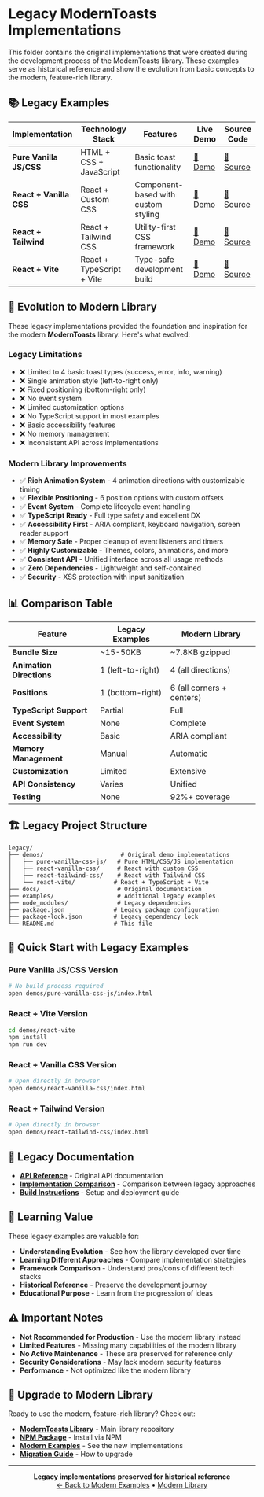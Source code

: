 # Legacy ModernToasts Implementations

This folder contains the original implementations that were created during the development process of the ModernToasts library. These examples serve as historical reference and show the evolution from basic concepts to the modern, feature-rich library.

## 📚 Legacy Examples

| Implementation | Technology Stack | Features | Live Demo | Source Code |
| -------------- | ---------------- | -------- | --------- | ----------- |
| **Pure Vanilla JS/CSS** | HTML + CSS + JavaScript | Basic toast functionality | [🚀 Demo](https://sukarth.github.io/ModernToasts-Demo/legacy/demos/pure-vanilla-css-js/) | [📁 Source](./demos/pure-vanilla-css-js/) |
| **React + Vanilla CSS** | React + Custom CSS | Component-based with custom styling | [🚀 Demo](https://sukarth.github.io/ModernToasts-Demo/legacy/demos/react-vanilla-css/) | [📁 Source](./demos/react-vanilla-css/) |
| **React + Tailwind** | React + Tailwind CSS | Utility-first CSS framework | [🚀 Demo](https://sukarth.github.io/ModernToasts-Demo/legacy/demos/react-tailwind-css/) | [📁 Source](./demos/react-tailwind-css/) |
| **React + Vite** | React + TypeScript + Vite | Type-safe development build | [🚀 Demo](https://sukarth.github.io/ModernToasts-Demo/legacy/demos/react-vite/dist/) | [📁 Source](./demos/react-vite/) |

## 🔄 Evolution to Modern Library

These legacy implementations provided the foundation and inspiration for the modern **ModernToasts** library. Here's what evolved:

### Legacy Limitations
- ❌ Limited to 4 basic toast types (success, error, info, warning)
- ❌ Single animation style (left-to-right only)
- ❌ Fixed positioning (bottom-right only)
- ❌ No event system
- ❌ Limited customization options
- ❌ No TypeScript support in most examples
- ❌ Basic accessibility features
- ❌ No memory management
- ❌ Inconsistent API across implementations

### Modern Library Improvements
- ✅ **Rich Animation System** - 4 animation directions with customizable timing
- ✅ **Flexible Positioning** - 6 position options with custom offsets
- ✅ **Event System** - Complete lifecycle event handling
- ✅ **TypeScript Ready** - Full type safety and excellent DX
- ✅ **Accessibility First** - ARIA compliant, keyboard navigation, screen reader support
- ✅ **Memory Safe** - Proper cleanup of event listeners and timers
- ✅ **Highly Customizable** - Themes, colors, animations, and more
- ✅ **Consistent API** - Unified interface across all usage methods
- ✅ **Zero Dependencies** - Lightweight and self-contained
- ✅ **Security** - XSS protection with input sanitization

## 📊 Comparison Table

| Feature | Legacy Examples | Modern Library |
|---------|----------------|----------------|
| **Bundle Size** | ~15-50KB | ~7.8KB gzipped |
| **Animation Directions** | 1 (left-to-right) | 4 (all directions) |
| **Positions** | 1 (bottom-right) | 6 (all corners + centers) |
| **TypeScript Support** | Partial | Full |
| **Event System** | None | Complete |
| **Accessibility** | Basic | ARIA compliant |
| **Memory Management** | Manual | Automatic |
| **Customization** | Limited | Extensive |
| **API Consistency** | Varies | Unified |
| **Testing** | None | 92%+ coverage |

## 🏗 Legacy Project Structure

```
legacy/
├── demos/                      # Original demo implementations
│   ├── pure-vanilla-css-js/   # Pure HTML/CSS/JS implementation
│   ├── react-vanilla-css/     # React with custom CSS
│   ├── react-tailwind-css/    # React with Tailwind CSS
│   └── react-vite/           # React + TypeScript + Vite
├── docs/                      # Original documentation
├── examples/                  # Additional legacy examples
├── node_modules/              # Legacy dependencies
├── package.json              # Legacy package configuration
├── package-lock.json         # Legacy dependency lock
└── README.md                 # This file
```

## 🚀 Quick Start with Legacy Examples

### Pure Vanilla JS/CSS Version
```bash
# No build process required
open demos/pure-vanilla-css-js/index.html
```

### React + Vite Version
```bash
cd demos/react-vite
npm install
npm run dev
```

### React + Vanilla CSS Version
```bash
# Open directly in browser
open demos/react-vanilla-css/index.html
```

### React + Tailwind Version
```bash
# Open directly in browser
open demos/react-tailwind-css/index.html
```

## 📖 Legacy Documentation

- **[API Reference](./docs/api-reference.md)** - Original API documentation
- **[Implementation Comparison](./docs/implementation-comparison.md)** - Comparison between legacy approaches
- **[Build Instructions](./docs/build-instructions.md)** - Setup and deployment guide

## 🎯 Learning Value

These legacy examples are valuable for:

- **Understanding Evolution** - See how the library developed over time
- **Learning Different Approaches** - Compare implementation strategies
- **Framework Comparison** - Understand pros/cons of different tech stacks
- **Historical Reference** - Preserve the development journey
- **Educational Purpose** - Learn from the progression of ideas

## ⚠️ Important Notes

- **Not Recommended for Production** - Use the modern library instead
- **Limited Features** - Missing many capabilities of the modern library
- **No Active Maintenance** - These are preserved for reference only
- **Security Considerations** - May lack modern security features
- **Performance** - Not optimized like the modern library

## 🔗 Upgrade to Modern Library

Ready to use the modern, feature-rich library? Check out:

- **[ModernToasts Library](https://github.com/sukarth/ModernToasts)** - Main library repository
- **[NPM Package](https://www.npmjs.com/package/modern-toasts)** - Install via NPM
- **[Modern Examples](../)** - See the new implementations
- **[Migration Guide](https://github.com/sukarth/ModernToasts#migration-from-other-libraries)** - How to upgrade

---

<div align="center">
  <strong>Legacy implementations preserved for historical reference</strong>
  <br>
  <a href="../">← Back to Modern Examples</a> • 
  <a href="https://github.com/sukarth/ModernToasts">Modern Library</a>
</div>